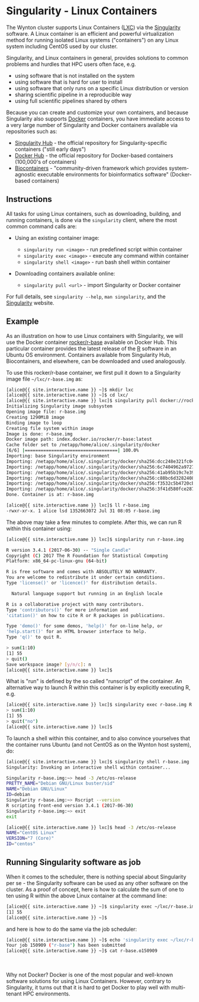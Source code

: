 # Singularity - Linux Containers

The Wynton cluster supports Linux Containers ([LXC]) via the [Singularity] software.  A Linux container is an efficient and powerful virtualization method for running isolated Linux systems ("containers") on any Linux system including CentOS used by our cluster.

Singularity, and Linux containers in general, provides solutions to common problems and hurdles that HPC users often face, e.g.

* using software that is not installed on the system
* using software that is hard for user to install
* using software that only runs on a specific Linux distribution or version
* sharing scientific pipeline in a reproducible way
* using full scientific pipelines shared by others

Because you can create and customize your own containers, and because Singularity also supports [Docker] containers, you have immediate access to a very large number of Singularity and Docker containers available via repositories such as:

* [Singularity Hub](https://singularity-hub.org/collections) - the official repository for Singularity-specific containers ("still early days")
* [Docker Hub](https://hub.docker.com/explore/) - the official repository for Docker-based containers (100,000's of containers)
* [Biocontainers](https://biocontainers.pro/) - "community-driven framework which provides system-agnostic executable environments for bioinformatics software" (Docker-based containers)



## Instructions

All tasks for using Linux containers, such as downloading, building, and running containers, is done via the `singularity` client, where the most common command calls are:

* Using an existing container image:
  - `singularity run <image>` - run predefined script within container
  - `singularity exec <image>` - execute any command within container
  - `singularity shell <image>` - run bash shell within container

* Downloading containers available online:
  - `singularity pull <url>` - import Singularity or Docker container

For full details, see `singularity --help`, `man singularity`, and the [Singularity] website.


## Example

As an illustration on how to use Linux containers with Singularity, we will use the Docker container [rocker/r-base] available on Docker Hub.  This particular container provides the latest release of the [R] software in an Ubuntu OS environment.  Containers available from Singularity Hub, Biocontainers, and elsewhere, can be downloaded and used analogously.

To use this rocker/r-base container, we first pull it down to a Singularity image file `~/lxc/r-base.img` as:

```sh
[alice@{{ site.interactive.name }} ~]$ mkdir lxc
[alice@{{ site.interactive.name }} ~]$ cd lxc/
[alice@{{ site.interactive.name }} lxc]$ singularity pull docker://rocker/r-base
Initializing Singularity image subsystem
Opening image file: r-base.img
Creating 1290MiB image
Binding image to loop
Creating file system within image
Image is done: r-base.img
Docker image path: index.docker.io/rocker/r-base:latest
Cache folder set to /netapp/home/alice/.singularity/docker
[6/6] |===================================| 100.0% 
Importing: base Singularity environment
Importing: /netapp/home/alice/.singularity/docker/sha256:dcc248e321fc0450bb176a499d598ea0e00a061a4866cda57b4c823cc593a7e0.tar.gz
Importing: /netapp/home/alice/.singularity/docker/sha256:6c7404962a97270898c9924f8d174f5ba73b8d663d4442cfad5efa1866b63f58.tar.gz
Importing: /netapp/home/alice/.singularity/docker/sha256:41ab95b19c7e39d396a1252b57a6d46392b243aff19c7ae2b3b1fd2442e17082.tar.gz
Importing: /netapp/home/alice/.singularity/docker/sha256:c88bc6d3282408e0997f1ae8517a2f061a804741e14c5bfae45dbdcc46326e50.tar.gz
Importing: /netapp/home/alice/.singularity/docker/sha256:f3532c5b4720cb6c9b3eb5f6da2eadbd45b56d6e23dcc5a55a166be2255e25aa.tar.gz
Importing: /netapp/home/alice/.singularity/docker/sha256:3f41d580fce287afb9c7c21072c974e8295edb8f22dc9963be9efb087aa1c1a5.tar.gz
Done. Container is at: r-base.img

[alice@{{ site.interactive.name }} lxc]$ ll r-base.img 
-rwxr-xr-x. 1 alice lsd 1352663072 Jul 31 08:05 r-base.img
```

The above may take a few minutes to complete.  After this, we can run R within this container using:
```sh
[alice@{{ site.interactive.name }} lxc]$ singularity run r-base.img

R version 3.4.1 (2017-06-30) -- "Single Candle"
Copyright (C) 2017 The R Foundation for Statistical Computing
Platform: x86_64-pc-linux-gnu (64-bit)

R is free software and comes with ABSOLUTELY NO WARRANTY.
You are welcome to redistribute it under certain conditions.
Type 'license()' or 'licence()' for distribution details.

  Natural language support but running in an English locale

R is a collaborative project with many contributors.
Type 'contributors()' for more information and
'citation()' on how to cite R or R packages in publications.

Type 'demo()' for some demos, 'help()' for on-line help, or
'help.start()' for an HTML browser interface to help.
Type 'q()' to quit R.

> sum(1:10)
[1] 55
> quit()
Save workspace image? [y/n/c]: n
[alice@{{ site.interactive.name }} lxc]$ 
```

What is "run" is defined by the so called "runscript" of the container.  An alternative way to launch R within this container is by explicitly executing R, e.g.
```sh
[alice@{{ site.interactive.name }} lxc]$ singularity exec r-base.img R --quiet
> sum(1:10)
[1] 55
> quit("no")
[alice@{{ site.interactive.name }} lxc]$ 
```

To launch a shell within this container, and to also convince yourselves that the container runs Ubuntu (and not CentOS as on the Wynton host system), do:
```sh
[alice@{{ site.interactive.name }} lxc]$ singularity shell r-base.img
Singularity: Invoking an interactive shell within container...

Singularity r-base.img:~> head -3 /etc/os-release
PRETTY_NAME="Debian GNU/Linux buster/sid"
NAME="Debian GNU/Linux"
ID=debian
Singularity r-base.img:~> Rscript --version
R scripting front-end version 3.4.1 (2017-06-30)
Singularity r-base.img:~> exit
exit

[alice@{{ site.interactive.name }} lxc]$ head -3 /etc/os-release
NAME="CentOS Linux"
VERSION="7 (Core)"
ID="centos"
```

## Running Singularity software as job

When it comes to the scheduler, there is nothing special about Singularity per se - the Singularity software can be used as any other software on the cluster.  As a proof of concept, here is how to calculate the sum of one to ten using R within the above Linux container at the command line:
```sh
[alice@{{ site.interactive.name }} ~]$ singularity exec ~/lxc/r-base.img Rscript -e "sum(1:10)"
[1] 55
[alice@{{ site.interactive.name }} ~]$
```
and here is how to do the same via the job scheduler:
```sh
[alice@{{ site.interactive.name }} ~]$ echo 'singularity exec ~/lxc/r-base.img Rscript -e "sum(1:10)"' | qsub -cwd -j yes -N r-base
Your job 150909 ("r-base") has been submitted
[alice@{{ site.interactive.name }} ~]$ cat r-base.o150909
```


<br>
<br>
<div class="alert alert-info" role="alert">
Why not Docker? Docker is one of the most popular and well-known software solutions for using Linux Containers. However, contrary to Singularity, it turns out that it is hard to get Docker to play well with multi-tenant HPC environments.
</div>


[LXC]: https://en.wikipedia.org/wiki/LXC
[Singularity]: http://singularity.lbl.gov/
[Docker]: https://www.docker.com/
[Docker Hub]: https://hub.docker.com/
[rocker/r-base]: https://hub.docker.com/r/rocker/r-base/
[R]: https://www.r-project.org/

